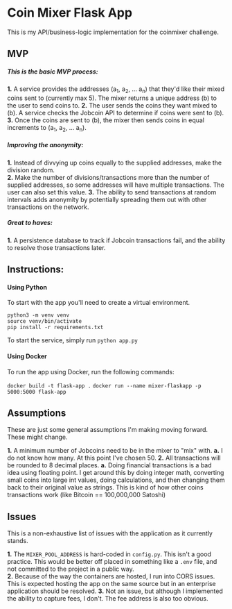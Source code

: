 # Coin Mixer Flask App

This is my API/business-logic implementation for the coinmixer challenge.

## MVP   

##### This is the basic MVP process:    
**1.** A service provides the addresses (a<sub>1</sub>, a<sub>2</sub>, ... a<sub>n</sub>) that they'd like their mixed coins sent to (currently max 5). The mixer returns a unique address (b) to the user to send coins to. 
**2.** The user sends the coins they want mixed to (b). A service checks the Jobcoin API to determine if coins were sent to (b).     
**3.** Once the coins are sent to (b), the mixer then sends coins in equal increments to (a<sub>1</sub>, a<sub>2</sub>, ... a<sub>n</sub>).
     

##### Improving the anonymity:      
 
**1.** Instead of divvying up coins equally to the supplied addresses, make the division random.         
**2.** Make the number of divisions/transactions more than the number of supplied addresses, so some addresses will have multiple transactions. The user can also set this value.
**3.** The ability to send transactions at random intervals adds anonymity by potentially spreading them out with other transactions on the network.


##### Great to haves:     
     
**1.** A persistence database to track if Jobcoin transactions fail, and the ability to resolve those transactions later.
  
  
## Instructions: 

#### Using Python    
To start with the app you'll need to create a virtual environment.      
```
python3 -m venv venv      
source venv/bin/activate      
pip install -r requirements.txt        
```

To start the service, simply run
`python app.py`

#### Using Docker
To run the app using Docker, run the following commands: 

`docker build -t flask-app .`
`docker run --name mixer-flaskapp -p 5000:5000 flask-app`

## Assumptions       
These are just some general assumptions I'm making moving forward. These might change.
     
**1.** A minimum number of Jobcoins need to be in the mixer to "mix" with.
  **a.** I do not know how many. At this point I've chosen 50.
**2.** All transactions will be rounded to 8 decimal places. 
**a.** Doing financial transactions is a bad idea using floating point. I get around this by doing integer math, converting small coins into large int values, doing calculations, and then changing them back to their original value as strings. This is kind of how other coins transactions work (like Bitcoin ==  100,000,000 Satoshi)

## Issues
This is a non-exhaustive list of issues with the application as it currently stands.

**1.** The `MIXER_POOL_ADDRESS` is hard-coded in `config.py`. This isn't a good practice. This would be better off placed in something like a `.env` file, and not committed to the project in a public way.         
**2.** Because of the way the containers are hosted, I run into CORS issues. This is expected hosting the app on the same source but in an enterprise application should be resolved. 
**3.** Not an issue, but although I implemented the ability to capture fees, I don't. The fee address is also too obvious. 